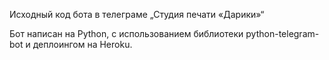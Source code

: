 Исходный код бота в телеграме „Студия печати «Дарики»“

Бот написан на Python, с использованием библиотеки python-telegram-bot и деплоингом на Heroku.
